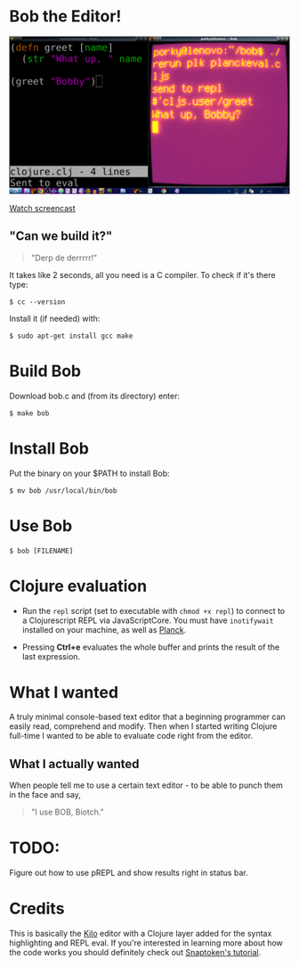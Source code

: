 # Bob the Editor!

![Repl](2018-10-18-033538_1366x768_scrot.png)

[Watch screencast](https://youtu.be/f_1ZLgQtaWg)

## "Can we build it?"
    
>"Derp de derrrrr!"
    
It takes like 2 seconds, all you need is a C compiler. To check if it's there type:

	$ cc --version

Install it (if needed) with:

    $ sudo apt-get install gcc make

# Build Bob

Download bob.c and (from its directory) enter:

    $ make bob

# Install Bob

Put the binary on your $PATH to install Bob:

	$ mv bob /usr/local/bin/bob
	
# Use Bob
	
	$ bob [FILENAME]

# Clojure evaluation

* Run the `repl` script (set to executable with `chmod +x repl`) to connect to a Clojurescript REPL via JavaScriptCore.
You must have `inotifywait` installed on your machine, as well as [Planck](http://planck-repl.org/).

* Pressing **Ctrl+e** evaluates the whole buffer and prints the result of the last expression.

# What I wanted

A truly minimal console-based text editor that a beginning programmer can easily read, comprehend and modify.
Then when I started writing Clojure full-time I wanted to be able to evaluate code right from the editor. 

## What I actually wanted

When people tell me to use a certain text editor - to be able to punch them in the face and say,
	
>"I use BOB, Biotch."

# TODO:

Figure out how to use pREPL and show results right in status bar.

# Credits

This is basically the [Kilo](https://github.com/antirez/kilo) editor with a Clojure layer added for the syntax highlighting and REPL eval. If you're interested in learning more about how the code works you should definitely check out [Snaptoken's tutorial]( https://viewsourcecode.org/snaptoken/kilo/).
 

